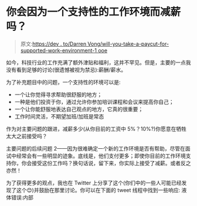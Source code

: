 # 你会因为一个支持性的工作环境而减薪吗？

> 原文:[https://dev . to/Darren Vong/will-you-take-a-paycut-for-supported-work-environment-1 ooe](https://dev.to/darrenvong/will-you-take-a-paycut-for-a-supportive-work-environment-1oee)

如今，科技行业的工作充满了额外津贴和福利，这并不罕见。但是，主要的一点我没有看到足够的讨论(很遗憾被视为禁忌):薪酬/薪水。

为了补充题目中的问题，一个支持性的环境可以是:

*   一个让你觉得寻求帮助很舒服的地方；
*   一种是他们投资于你，通过允许你参加培训课程和会议来提高你自己；
*   一个让你能舒服地表达自己观点的地方，它真的很重要；
*   工作时间灵活，不期望加班/加班是常态

作为对主要问题的跟进，减薪多少(从你目前的工资中 5%？10%?)你愿意在牺牲太大之前接受吗？

主要问题的后续问题 2——因为很难确定一个新的工作环境是否有帮助，尽管在面试中经常会有一些明显的迹象。底线是，他们支付更多；即使你目前的工作环境支持你，你会接受这份工作吗？换句话说，留下来，你实际上接受了减薪。或者反之亦然！

为了获得更多的观点，我也在 Twitter 上分享了这个(你们中的一些人可能已经发现了这个😊)并鼓励在那里讨论。你可以在下面的 tweet 线程中找到一些响应:
液体错误:内部